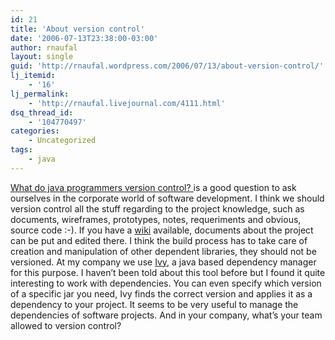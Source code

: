 ```yaml
---
id: 21
title: 'About version control'
date: '2006-07-13T23:38:00-03:00'
author: rnaufal
layout: single
guid: 'http://rnaufal.wordpress.com/2006/07/13/about-version-control/'
lj_itemid:
    - '16'
lj_permalink:
    - 'http://rnaufal.livejournal.com/4111.html'
dsq_thread_id:
    - '104770497'
categories:
    - Uncategorized
tags:
    - java
---
```


[What do java programmers version control? ](http://www.evolutionnext.com/blog/2006/07/07/1152287929432.html) is a good question to ask ourselves in the corporate world of software development. I think we should version control all the stuff regarding to the project knowledge, such as documents, wireframes, prototypes, notes, requeriments and obvious, source code :-). If you have a [wiki](http://en.wikipedia.org/wiki/Wiki) available, documents about the project can be put and edited there. I think the build process has to take care of creation and manipulation of other dependent libraries, they should not be versioned. At my company we use [Ivy](http://www.jayasoft.org/ivy), a java based dependency manager for this purpose. I haven’t been told about this tool before but I found it quite interesting to work with dependencies. You can even specify which version of a specific jar you need, Ivy finds the correct version and applies it as a dependency to your project. It seems to be very useful to manage the dependencies of software projects. And in your company, what’s your team allowed to version control?
